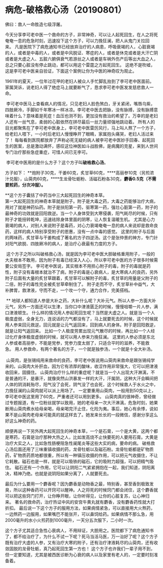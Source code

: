 # 病危-破格救心汤（20190801）

佛曰：救人一命胜造七级浮屠。 

今天分享李可老中医一个救命的方子，非常神奇，可以让人起死回生，在人之将死奄奄一息的危急时刻，迅速投下这个方子，可以力挽狂澜，把人从鬼门关拉回来。 凡是医院下了病危通知书已经放弃治疗的人病患，呼吸衰竭的人，心脏衰竭的人，或者是中毒的人，或者是中风脱证、寒症的人，或者是休克或者是大汗亡阴或者是大虚之人、五脏六腑俱衰气若游丝之人或者是车祸外伤产后等出大血之人，总之只要心脏没有停止跳动，都可以用这个雷霆之方起死回生。 这绝不是吹嘘，这是李可老中医亲自验证，下面这个案例让你为中医的神奇叹为观止。 

1961年的夏天，一位年过花甲的老妇人被众人手忙脚乱抬到了李可老中医面前。家属哭诉，说老妇人得了绝症马上就要断气了，恳求李可老中医发发慈悲救人一命。

 李可老中医马上查看病人的情况，只见老妇人脸色煞白，牙关紧闭，嘴唇乌紫，四肢厥冷，手脚如千年寒冰一样冰凉。李可老中医去把脉，没有脉搏，没有脉搏意味着什么？意味着是死症！血压也测不到，更加没有救治的希望了。万幸的是老妇人还有一丝气息，柔弱的心脏依然在拼尽最后一丝力量顽强地跳动着。 所有人的目光都聚焦在了李可老中医身上，李可老中医雷厉风行，马上叫人熬了一个方子，给老妇人喂下，一小时后老妇人慢慢睁开了眼睛，家属抱头痛哭，老妇人活过来了！ 每每看到医院都放弃了声称必死无疑的病人被李可老中医妙手回春、起死回生的医案，总是激动满怀，感叹这位神医如斗战胜佛，是病魔的克星，来到人世间专门治疗那些急症重症，可惜人间已无李可。

 李可老中医用的是什么方子？这个方子叫**破格救心汤**。 

方子如下： **炮附子30克，干姜60克，炙甘草60克，****高丽参10克（另煎浓汁兑服），山萸肉60克，****生龙骨牡蛎粉、活磁石粉各30克，****麝香0.5克（不需要煎药，分次冲服）。**** 

**这个方子囊括了中药当中三大起死回生的神奇本草。 <br />第一大起死回生的神奇本草就是附子。附子是大毒之药，大毒之药能够治疗大病，用对了就是神药仙药。附子是扶阳第一药，驱寒第一药，强壮心脏第一药，附子的最神奇的功效就是回阳救逆。当一个人身体受到大寒侵袭，阳气耗尽的时候，只有附子才能扭转乾坤，迅速祛除身体里面的阴寒，让人恢复温暖生机。 尤其是心力衰竭的病人，对别人来说附子是毒药，对心力衰竭奄奄一息的病人来说却是救命良药，这样的病人特别享受附子的恩惠，没有一点中毒的感觉。 这里的附子与后面的两味药，炙甘草与干姜构成了著名的方子四逆汤。这个是张仲景的神方，专门针对阳气欲脱、四肢厥冷的病人，是治疗心衰最有力度的方子。

 这个方子之所以叫破格救心汤，就是因为李可老中医大胆破格重用附子，一般的大夫根本不敢用，因为附子有毒已经深入人心，所以李可老中医的方子很多时候需要公安局签字。 李可老中医说，其实根本不用担心附子的毒，附子的毒就是药性，附子没有毒根本就治不了病，附子的毒是心衰病人，是大寒病人的良药，另外附子后面有大量的炙甘草跟着，炙甘草可以解附子的毒，炙甘草的用量是父附子的二倍，附子的毒性完全被炙甘草牵制住了。 附子走而不守，炙甘草补中益气，大补脾胃，救津液，守而不走，一个攻一个守，通力合作，完美搭档。

 ** 地球人都知道人参是大补之药，大补什么呢？大补元气。所以人参一方面大补元气，另外一方面还可以生津，当你口中津液匮乏的时候，慢慢咀嚼一片人参，满口津液顿生。 什么样的情况用人参起死回生呢？当然是大虚之人。就是当一个人极度虚弱，全身无力，连说话的力气都没有了，马上就要死去的时候，这个时候就用人参来回元救逆。回元就是让元气返回来，回到病人的身体。附子是回阳救逆，就是让阳气返回来。 比如一个人极度劳累出现元气散尽的时候，再比如一个人经过化疗身体极度虚弱的时候，就可以用人参来力挽狂澜。 这里的人参必须是东北人参或者高丽参，不能是党参，党参力度太弱了，只适合平时的滋养，不能救急。 用人参救命，有两个著名的方子，一个就是独参汤，一个就是十全大补汤。 <br />**<br />** 山萸肉，是张锡纯用来救命的良药，李可老中医说用山萸肉来救命是跟张锡纯学来的。山萸肉大补肝血，因为它有浓厚的酸味，收涩作用非常强大，它可以把津液收回来，固摄住。 山萸肉治疗什么样的重症呢？就是当一个人出现大汗淋漓，不是普通的汗，是暴汗，就像突然山洪暴发一样的大汗，汗属阴，这种大汗会瞬间把人体的阴消耗殆尽，阳气没了会死，阴气没了也会死，这个时候救人于水火之中，力挽狂澜的山萸肉就可以派上用场了。 一定要重用山萸肉，一般用到50克以上，李可老中医这里用了60克，严重者还可以用到更多。 山萸肉真的很神奇，曾经做过专题报道，有一位粉丝就学以致用，她的老母亲一次大汗淋漓，危急时刻，她果断用山萸肉煮水给母亲喝，母亲喝完汗止住，化险为夷。事后，她心有余悸，说如果不是山萸肉老母亲可能真的就这样去了。她发来长长的一段微信，感谢分享这么好这么神奇的药。 

顺便再说一下另外两大起死回生的神奇本草，一个是石膏，一个是大黄，这两个都是寒药，石膏是治疗那种大热之人，比如发高烧不止快要死的人要用石膏。大黄是治疗大实之人，比如急性肠梗阻急性阑尾炎等这些大实的病，要命的病。 破格救心汤后面还用了三味重镇收摄的药，龙骨牡蛎以及磁石粉。龙骨牡蛎都是矿物质药，矿物质药质地都很重，所以有一种镇压收摄的作用，可以把元气收摄住，不让它耗散。磁石也是一样，就是可以吸铁的磁石，它的吸附力超强，可以把精气吸住。 磁石还有一个作用，它可以让阴阳二气紧紧拥抱在一起，我们知道，阴阳离决，精神乃绝。也就是说阴阳如果分离了，人就要死去。 

最后为什么要用一个麝香呢？因为麝香是动物香之最，特别香，甚至香到极致发臭，所以这种香药可以开窍可以醒神。人之将死的时候窍门都会闭住，这个麝香就可以把这些窍门打开，让你睁开眼，让你听得见，让你的心脏复苏，让心神归来。 著名的救命药，治疗热证中风的安宫牛黄丸就有麝香，没有麝香药性就大打折扣。 最后说一下这个方子的服用方法，如果病情紧急，可以直接用大火熬药，一边熬药一边服用，如果嘴巴不能张开，可以鼻饲给药。如果病情不那么急，用2000毫升的水小火煎药到1000毫升，一天分五次服下，二小时一次。 

这个方子尤其适合急性心衰病人，不用辩证，大胆用之。医院都下了病危通知书了，都不给治疗了，为什么不试一下呢？死马当活马医，万一治好了呢？这个方子既有治疗大虚的人参，又有治疗大寒的附子，还有治疗津液耗尽的山萸肉，还有收敛固脱的龙骨牡蛎，真乃起死回生第一方也！ 这个方子也许我们一辈子用不到，但一定要知道，尤其是被西医诊断为心衰的病人以及家里有老人的，一定要时刻准备着。
